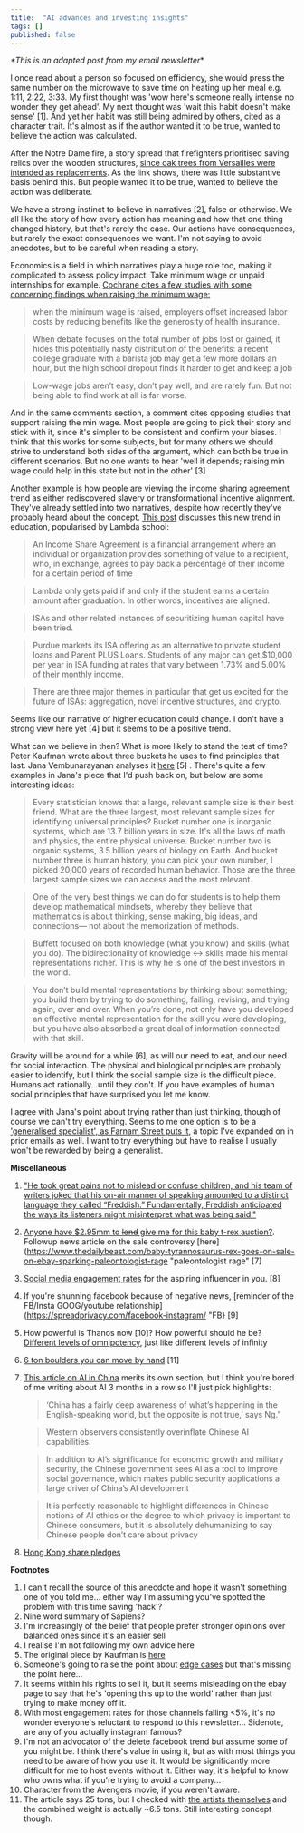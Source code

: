 ```yaml
---
title:  "AI advances and investing insights"
tags: []
published: false
---
```


*\*This is an adapted post from my email newsletter*\*

I once read about a person so focused on efficiency, she would press the same number on the microwave to save time on heating up her meal e.g. 1:11, 2:22, 3:33. My first thought was 'wow here's someone really intense no wonder they get ahead'. My next thought was 'wait this habit doesn't make sense' \[1\]. And yet her habit was still being admired by others, cited as a character trait. It's almost as if the author wanted it to be true, wanted to believe the action was calculated.

After the Notre Dame fire, a story spread that firefighters prioritised saving relics over the wooden structures, [since oak trees from Versailles were intended as replacements](https://medium.com/the-long-now-foundation/long-now-lessons-from-notre-dame-925d27441bdc "long now"). As the link shows, there was little substantive basis behind this. But people wanted it to be true, wanted to believe the action was deliberate.

We have a strong instinct to believe in narratives \[2\], false or otherwise. We all like the story of how every action has meaning and how that one thing changed history, but that's rarely the case. Our actions have consequences, but rarely the exact consequences we want. I'm not saying to avoid anecdotes, but to be careful when reading a story. 

Economics is a field in which narratives play a huge role too, making it complicated to assess policy impact. Take minimum wage or unpaid internships for example. [Cochrane cites a few studies with some concerning findings when raising the minimum wage:](https://johnhcochrane.blogspot.com/2019/04/meer-on-minimum-wage.html "cochrane")

> when the minimum wage is raised, employers offset increased labor costs by reducing benefits like the generosity of health insurance. 

> When debate focuses on the total number of jobs lost or gained, it hides this potentially nasty distribution of the benefits: a recent college graduate with a barista job may get a few more dollars an hour, but the high school dropout finds it harder to get and keep a job

> Low-wage jobs aren’t easy, don’t pay well, and are rarely fun. But not being able to find work at all is far worse.

And in the same comments section, a comment cites opposing studies that support raising the min wage. Most people are going to pick their story and stick with it, since it's simpler to be consistent and confirm your biases. I think that this works for some subjects, but for many others we should strive to understand both sides of the argument, which can both be true in different scenarios. But no one wants to hear 'well it depends; raising min wage could help in this state but not in the other' \[3\]

Another example is how people are viewing the income sharing agreement trend as either rediscovered slavery or transformational incentive alignment. They've already settled into two narratives, despite how recently they've probably heard about the concept. [This post](https://medium.com/@eriktorenberg_/life-capital-9e5028c0ea12 "life capital") discusses this new trend in education, popularised by Lambda school: 

> An Income Share Agreement is a financial arrangement where an individual or organization provides something of value to a recipient, who, in exchange, agrees to pay back a percentage of their income for a certain period of time

> Lambda only gets paid if and only if the student earns a certain amount after graduation. In other words, incentives are aligned.

> ISAs and other related instances of securitizing human capital have been tried.

> Purdue markets its ISA offering as an alternative to private student loans and Parent PLUS Loans. Students of any major can get $10,000 per year in ISA funding at rates that vary between 1.73% and 5.00% of their monthly income. 

> There are three major themes in particular that get us excited for the future of ISAs: aggregation, novel incentive structures, and crypto.

Seems like our narrative of higher education could change. I don't have a strong view here yet \[4\] but it seems to be a positive trend.

What can we believe in then? What is more likely to stand the test of time? Peter Kaufman wrote about three buckets he uses to find principles that last. Jana Vembunarayanan analyses it [here](https://janav.files.wordpress.com/2016/07/threebucketframework.pdf "jana on kaufman") \[5\] . There's quite a few examples in Jana's piece that I'd push back on, but below are some interesting ideas:

> Every statistician knows that a large, relevant sample size is their best friend. What are the three largest, most relevant sample sizes for identifying universal principles? Bucket number one is inorganic systems, which are 13.7 billion years in size. It's all the laws of math and physics, the entire physical universe. Bucket number two is organic systems, 3.5 billion years of biology on Earth. And bucket number three is human history, you can pick your own number, I picked 20,000 years of recorded human behavior. Those are the three largest sample sizes we can access and the most relevant. 

> One of the very best things we can do for students is to help them develop mathematical mindsets, whereby they believe that mathematics is about thinking, sense making, big ideas, and connections— not about the memorization of methods.

> Buffett focused on both knowledge (what you know) and skills (what you do). The bidirectionality of knowledge \<-\> skills made his mental representations richer. This is why he is one of the best investors in the world.

> You don’t build mental representations by thinking about something; you build them by trying to do something, failing, revising, and trying again, over and over. When you’re done, not only have you developed an effective mental representation for the skill you were developing, but you have also absorbed a great deal of information connected with that skill.

Gravity will be around for a while \[6\], as will our need to eat, and our need for social interaction. The physical and biological principles are probably easier to identify, but I think the social sample size is the difficult piece. Humans act rationally...until they don't. If you have examples of human social principles that have surprised you let me know.

I agree with Jana's point about trying rather than just thinking, though of course we can't try everything. Seems to me one option is to be a ['generalised specialist', as Farnam Street puts it](https://fs.blog/2017/11/generalized-specialist/ "FS"), a topic I've expanded on in prior emails as well. I want to try everything but have to realise I usually won't be rewarded by being a generalist. 

**Miscellaneous**
1. ["He took great pains not to mislead or confuse children, and his team of writers joked that his on-air manner of speaking amounted to a distinct language they called “Freddish.” Fundamentally, Freddish anticipated the ways its listeners might misinterpret what was being said."](https://www.theatlantic.com/family/archive/2018/06/mr-rogers-neighborhood-talking-to-kids/562352/ "Mr Rogers")
2. [Anyone have $2.95mm to ~~lend~~ give me for this baby t-rex auction?](https://www.ebay.com/itm/YOUNG-BABY-T-REX-TYRANNOSAURUS-DINOSAUR-FOSSIL-HELLS-CREEK-MAYBE-ONLY-1-TREX/292983172236?hash=item4437286c8c:g:WagAAOSwdX5cdXgI "ebay t rex"). Followup news article on the sale controversy [here](https://www.thedailybeast.com/baby-tyrannosaurus-rex-goes-on-sale-on-ebay-sparking-paleontologist-rage "paleontologist rage" \[7\]
3. [Social media engagement rates](https://www.webstrategiesinc.com/blog/which-social-media-sites-get-the-most-engagement "engagement") for the aspiring influencer in you. \[8\]
4. If you're shunning facebook because of negative news, [reminder of the FB/Insta GOOG/youtube relationship](https://spreadprivacy.com/facebook-instagram/ "FB} \[9\]
5. How powerful is Thanos now \[10\]? How powerful should he be? [Different levels of omnipotency](https://tvtropes.org/pmwiki/pmwiki.php/Main/TheOmnipotent "omnipotency"), just like different levels of infinity
6. [6 ton boulders you can move by hand](https://gizmodo.com/researchers-made-25-ton-boulders-they-can-move-by-hand-1834106230 "25 ton") \[11\]
7. [This article on AI in China](https://chinai.substack.com/p/chinai-48-year-1-of-chinai "AI china") merits its own section, but I think you're bored of me writing about AI 3 months in a row so I'll just pick highlights:
    > ‘China has a fairly deep awareness of what’s happening in the English-speaking world, but the opposite is not true,’ says Ng.”
    
    > Western observers consistently overinflate Chinese AI capabilities.
    
    > In addition to AI’s significance for economic growth and military security, the Chinese government sees AI as a tool to improve social governance, which makes public security applications a large driver of China’s AI development
    
    > It is perfectly reasonable to highlight differences in Chinese notions of AI ethics or the degree to which privacy is important to Chinese consumers, but it is absolutely dehumanizing to say Chinese people don’t care about privacy
8. [Hong Kong share pledges](https://www.leonlinsx.com/hong-kong-pledges/ "pledges")

**Footnotes**
1. I can't recall the source of this anecdote and hope it wasn't something one of you told me... either way I'm assuming you've spotted the problem with this time saving 'hack'?
2. Nine word summary of Sapiens?
3. I'm increasingly of the belief that people prefer stronger opinions over balanced ones since it's an easier sell
4. I realise I'm not following my own advice here
5. The original piece by Kaufman is [here](http://www.eastcoastasset.com/wp-content/uploads/ecam_2014_3q_letter.pdf "original letter")
6. Someone's going to raise the point about [edge cases](https://www.jpl.nasa.gov/edu/news/2019/4/19/how-scientists-captured-the-first-image-of-a-black-hole/ "black holes") but that's missing the point here...
7. It seems within his rights to sell it, but it seems misleading on the ebay page to say that he's 'opening this up to the world' rather than just trying to make money off it. 
8. With most engagement rates for those channels falling <5%, it's no wonder everyone's reluctant to respond to this newsletter... Sidenote, are any of you actually instagram famous?
9. I'm not an advocator of the delete facebook trend but assume some of you might be. I think there's value in using it, but as with most things you need to be aware of how you use it. It would be significantly more difficult for me to host events without it. Either way, it's helpful to know who owns what if you're trying to avoid a company...
10. Character from the Avengers movie, if you weren't aware.
11. The article says 25 tons, but I checked with [the artists themselves](http://www.matterdesignstudio.com/#/walking-assembly/ "matter design studio") and the combined weight is actually ~6.5 tons. Still interesting concept though.
